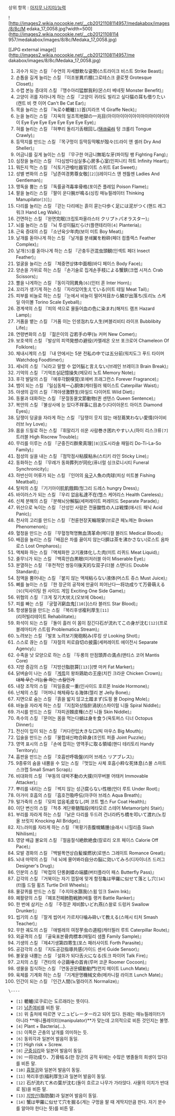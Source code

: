상위 항목 : [아지무 나지미/능력](%EC%95%84%EC%A7%80%EB%AC%B4%20%EB%82%98%EC%A7%80%EB%AF%B8/%EB%8A%A5%EB%A0%A5.md)

![http://images2.wikia.nocookie.net/__cb20121108114957/medakabox/images/8/8c/M
edaka_17_0058.jpg?width=500](http://images2.wikia.nocookie.net/__cb20121108114
957/medakabox/images/8/8c/Medaka_17_0058.jpg)

[[JPG external image]](http://images2.wikia.nocookie.net/__cb20121108114957/me
dakabox/images/8/8c/Medaka_17_0058.jpg)

  

  1. 괴수가 되는 스킬 『수연의 자세獣軟な姿勢(스트라이크 비스트 Strike Beast)』
  2. 손톱을 길게 늘리는 스킬 『이조붕異爪棚(그로테스크 클로젯 Grotesque Closet)』
  3. 수렵 본능 증대의 스킬 『맹수아리猛獣我利(몬스터 베네핏 Monster Benefit)』
  4. 고양이 귀를 자라나게 하는 스킬 『고양이 귀라도 빌리고 싶다猫の耳も借りたい(캔트 비 캣 이어 Can't Be Cat Ear)』
  5. 목을 늘리는 스킬 『녹로수轆轤`[1]`首(지라프 넥 Giraffe Neck)』
  6. 눈을 늘리는 스킬 『지옥의 일조목地獄の一兆目(아이아이아이아이아이아이아이아이 Eye Eye Eye Eye Eye Eye Eye Eye)』
  7. 혀를 늘리는 스킬 『혀뿌리 돌리기舌根回し(<del>[탱크로리](%ED%83%B1%ED%81%AC%EB%A1%9C%EB%A6%AC.md)</del> 텅 크롤리 Tongue Crawly)』
  8. 등딱지를 만드는 스킬 『목구멍이 등딱등딱喉が殻々(드라이 앤 셸러 Dry And Sheller)』
  9. 어금니를 길게 늘이는 스킬 『무구한 어금니無垢な牙(파이팅 팽 Fighting Fang)』
  10. 심장을 늘리는 스킬 『다심방다심실多心房多心室(인피니티 하트 Infinity Heart)』
  11. 뭐든지 먹는 스킬 『식토기관喰吐器官(이트 스위트 Eat Sweet)』
  12. 성별 변화의 스킬 『남존여경男尊女敬[`[2]`](레이디스 앤 젠틀멘 Ladies And Gentleman)』
  13. 맹독을 뿜는 스킬 『독률골격毒率骨格(포이즌 플레임 Poison Flame)』
  14. 팔을 늘리는 스킬 『팔이 운다腕が鳴る(싱킹 매뉴필레이터 Thinking Manupilator`[3]`)』
  15. 다리를 늘리는 스킬 『걷는 다리에는 흙이 묻는다歩く足には泥がつく(핸드 레그 워크 Hand Leg Walk)』
  16. 건면하는 스킬 『완면完眠(크립토파올라스터 クリプトパオラスター)』
  17. 뇌를 늘리는 스킬 『뇌 투성이脳だらけ(플랜테리아`[4]` Planteria)』
  18. 근육 증대의 스킬 『소년육少年肉(보이 미트 Boy Meat)』
  19. 날개를 돋아나게 하는 스킬 『날개를 분쇄翼を粉砕(페더 컴플렉스 Feather Complex)』
  20. 날개`[5]`를 돋아나게 하는 스킬 『곤충두관混虫頭観(인섹트 페더 Insect Feather)』
  21. 얼굴을 늘리는 스킬 『체중면상体中面相(바디 페이스 Body Face)』
  22. 양손을 가위로 하는 스킬 『손기술로 집게손手枝による蟹鋏(크랩 시저스 Crab Scissors)』
  23. 뿔을 나게하는 스킬 『동이각同異角`[6]`(인터 혼 Inter Horn)』
  24. 꼬리가 생기게 하는 스킬 『자라있어生えている(미트 테일 Meat Tail)』
  25. 피부를 비늘로 하는 스킬 『눈에서 비늘이 떨어져目から鱗が出落ち(토리노 스케일 아이볼 Torino Scale Eyeball)』
  26. 경계색의 스킬 『피의 색으로 물들어血の色に染まれ(해저드 램프 Hazard Lamp)』
  27. 거품을 뱉는 스킬 『거품 이는 인생泡れな人生(버블리비티 라이프 Bubblibity Life)』
  28. 연령변화의 스킬 『젊은이의 갑若手の甲(뉴 커머 New Comer)』
  29. 보호색의 스킬 『발상의 피역発想の避役(카멜레온 오브 포크로어 Chameleon Of Folklore)』
  30. 체내시계의 스킬 『내 안에서는 5분 전私の中では五分前(워치도그 푸드 타이머 Watchdog Foodtimer)』
  31. 세뇌의 스킬 『뇌라고 말할 수 없어脳と言えない(브레인 브레이크 Brain Break)』
  32. 기억의 스킬 『기억조실記憶操失(메모리 노트 Memory Note)』
  33. 후각 발달의 스킬 『예후각鋭嗅覚(포에버 프래그런스 Forever Fragrance)』
  34. 뱀이 되는 스킬 『일심동체一心胴体(캐터필러 웨이스트 Caterpillar Waist)』
  35. 야생의 감의 스킬 『격야생激野生(와일드 다이어트 Wild Diet)』
  36. 동물과 대화하는 스킬 『문절동물文節動物(퀸 센텐스 Queen Sentence)』
  37. 복안의 스킬 『불상사에 눈 있다不祥事に目あり(다이아몬드 아이즈 Diamond Eyes)』
  38. 담쟁이 덩굴을 자라게 하는 스킬 『담쟁이 웃지 않는 애정蔦笑わない愛情(아이비 러브 Ivy Love)』
  39. 몸을 드릴로 하는 스킬 『휘말리기 쉬운 사람巻き困れやすい人(하이 리스크류`[7]` 트러블 High Riscrew Trouble)』
  40. 무리를 이루는 스킬 『군중진리群衆真理[`[8]`](도시라솔 패밀리 Do-Ti-La-So Family)』
  41. 점성의 실을 내는 스킬 『점막점사粘膜粘糸(스티키 라인 Sticky Line)』
  42. 동화하는 스킬 『무례가 동화葬列が同化(퓨너럴 싱크로니시티 Funeral Synchronicity)』
  43. 하반신이 어류가 되는 스킬 『인어의 [육구](%EC%9C%A1%EA%B5%AC.md)人魚の肉球(피싱 미트볼 Fishing Meatball)』
  44. 탈피의 스킬 『기기아이肌飢餓餌(헝그리 드레스 hungry Dress)』
  45. 바이러스가 되는 스킬 『우리 없음私達不在(헬스 케어리스 Health Careless)』
  46. 신체 분해의 스킬 『분해뇌分解脳(세퍼레이트 퍼레이드 Separate Parade)』
  47. 위산으로 녹이는 스킬 『산성인 사람은 전율酸性の人は戦慄(애시드 패닉 Acid Panic)』
  48. 천사의 고리를 만드는 스킬 『천륜현장天輪現掌(브로큰 페노메논 Broken Phenomenon)』
  49. 혈청을 만드는 스킬 『무혈청혁명無血清革命(메디컬 블러드 Medical Blood)』
  50. 배꼽을 늘리는 스킬『배꼽은 차를 끓이지 않는다臍は茶を沸かさない(로스트 옴파로스 Lost Ompharos)』
  51. 액체화 하는 스킬 『액체화한 고기液体化した肉(미트 리퀴드 Meat Liquid)』
  52. 줄무늬가 되는 스킬 『백흑안白黒眼(미저러블 아이 Miserable Eye)』
  53. 분열하는 스킬 『후천적인 쌍둥이後天的な双子(더블 스탠다드 Double Standard)』
  54. 점액을 뿜어내는 스킬 『붙지 않는 액체粘らない液体(머스트 쥬스 Must Juice)』
  55. 뼈를 늘이는 스킬 『한 장군의 공적에 만골이 피어난다一将功成りて万骨萌える`[9]`(익사이팅 원 사이드 게임 Exciting One Side Game)』
  56. 위협의 스킬 『크게 짖기大吠え(오보에 Oboe)』
  57. 피를 빠는 스킬 『궁혈귀窮血鬼[`[10]`](스타 블러드 Star Blood)』
  58. 항생물질을 만드는 스킬 『복리후생複利厚生`[11]`(리허빌리테이트 Rehabilitate)』
  59. 화석이 되는 스킬 『돌이 흘러 이 몸이 잠긴다石が流れてこの身が沈む`[12]`(프로블레마티카 스트림 Problematica Stream)』
  60. 노려보는 스킬 『발포 노려보기発砲睨み(루킹 샷 Looking Shot)』
  61. 스스로 끊는 스킬 『자절의 피로自切の披露(세퍼레이트 에이전시 Separate Agency)』
  62. 수족을 낫 모양으로 하는 스킬 『두롱의 만점頭弄の満点(맨티스 코어 Mantis Core)
  63. 지방 증감의 스킬 『지방산脂肪算[`[13]`](팻 마커 Fat Marker)』
  64. 닭벼슬이 나는 스킬 『[계륵](%EA%B3%84%EB%A5%B5.md)의 왕좌鶏助の王座(치킨 크라운 Chicken Crown)』 <del>대체 무슨 기능을 하는 스킬인가</del>
  65. 내장 조작의 스킬 『피일중皮一重(인사이드 호르몬 Inside Hormone)』
  66. 난체의 스킬 『어머니 해체母なる海体(젤리 본 Jelly Bone)』
  67. 지면으로 숨는 스킬 『흙을 밟지 않고土踏まず(도핑 몰 Doping Mole)』
  68. 바늘을 자라게 하는 스킬 『지침와상指針渦状(스파이럴 니들 Spiral Niddle)』
  69. 가시를 만드는 스킬 『자피권棘皮権(스킨 니들 Skin Niddle)』
  70. 촉수의 스킬 『문어는 몸을 먹는다蛸は身を食う(옥토퍼스 디너 Octopus Dinner)』
  71. 전신이 입이 되는 스킬 『커다란입大きな口(빅 마우스 Big Mouth)』
  72. 입술을 만드는 스킬 『물합쇄신吻合砕身(조인트 퍼즐 Joint Puzzle)』
  73. 영역 표시의 스킬 『손에 잡히는 영역手に取る領域(핸디 테리토리 Handy Territory)』
  74. 흡판을 만드는 스킬 『호흡반呼吸盤(리어 브레스 リアブレス)』
  75. 9종류의 숨을 내뿜을 수 있는 스킬 『멋있는 사체 호흡小粋な死体息(스몰 스마트 스크랩 Small Smart Scrap)』
  76. 비대화의 스킬 『부동의 대박不動の大撲(이무버블 어태커 Immovable Attacker)』
  77. 뿌리를 내리는 스킬 『썩지 않는 성근腐らない性根(언더 루트 Under Root)』
  78. 아가미 호흡의 스킬 『흡호전吸呼伝(아쿠아 브레스 Aqua Breath)』
  79. 털가죽의 스킬 『모피 없음毛皮なし(퍼 코트 헬스 Fur Coat Health)』
  80. 이단 변신의 스킬 『척추 계단脊髄階段(메타모르 스테어 Metamor(ph) Stair)』
  81. 부리를 자라게 하는 스킬 『낡은 다리를 두드려 건너라朽ち橋を叩いて渡れ(노킹 올 브릿지 Knocking All Bridge)』
  82. 지느러미를 자라게 하는 스킬 『복황기종腹幌鰭腫(슬래시 니힐리즘 Slash Nihilism)』
  83. 영양 배급 불요의 스킬 『절음절식絶飲絶食(칼로리 오프 페이스 Calorie Off Pace)』
  84. 모발 경화의 스킬 『백발폭연상白髪燦燃状(로맨스 그레이트 Romance Great)』
  85. 뇌내 마약의 스킬 『네 뇌에 물어봐라自分の脳に効いてみろ(디자이너즈 드러그 Designer's Drug)』
  86. 인분의 스킬 『박접의 단롱剥蝶の端膿(버터플라이 패스 Butterfly Pass)』
  87. 갑각의 스킬 『거북이는 자기 껍질에 맞게 함정亀は甲羅に似せて落とし穴`[14]`(터틀 드릴 휠즈 Turtle Drill Wheels)』
  88. 물갈퀴를 만드는 스킬 『수지아水躓我(스윔 잉크 Swim Ink)』
  89. 폐활량의 스킬 『폐포전폐肺胞戦肺(배틀 랭커 Battle Ranker)』
  90. 한 번에 삼키는 스킬 『주정꾼 제비酔いどれ燕(스왈로 드렁커 Swallow Drunker)』
  91. 씹기의 스킬 『잘게 씹어서 가르치다噛み砕いて教える(스매시 티처 Smash Teacher)』
  92. 무한 궤도의 스킬 『애벌레의 여정芋虫の道程(캐터필러 루트 Caterpillar Route)』
  93. 외골격의 스킬 『골육표본骨肉標本(패밀리 샘플 Family Sample)』
  94. 기생의 스킬 『제4기생第四寄生(포스 패러사이트 Forth Parasite)』
  95. 공감각의 스킬 『지도공감指導共感(가이드 센서 Guide Sensor)』
  96. 불꽃을 내뿜는 스킬 『설화가 되다舌火になる(토크 파이어 Talk Fire)』
  97. 고치의 스킬 『견타의 수긍繭唾の首肯(루머 코쿤 Roomer Cocoon)』
  98. 생물을 침식하는 스킬 『연동권문蠕動勧門(런치 메이트 Lunch Mate)』
  99. 육체를 기계화 하는 스킬 『기계문명機械文命(메카니컬 라이프 Lunch Mate)』
  100. 인간이 되는 스킬 『인간人間(노멀라이즈 Normalize)』

`\----`

  * `[1]` 轆轤(로쿠로)는 도르래라는 뜻이다.
  * `[2]` [남존여비](%EB%82%A8%EC%A1%B4%EC%97%AC%EB%B9%84.md)를 비튼 말.
  * `[3]` 위 출처에 따르면 マニュピレーター라고 되어 있다. 원래는 매뉴필레이터가 아니라 **매니퓰레이터(manipulator)**가 맞는데 고의적으로 비튼 것인지는 불명.
  * `[4]` Plant + Bacteria(...).
  * `[5]` 이쪽은 곤충의 날개를 의미하는 듯.
  * `[6]` 동위각과 일본어 발음이 동일.
  * `[7]` High risk + Screw.
  * `[8]` [군중심리](%EA%B5%B0%EC%A4%91%EC%8B%AC%EB%A6%AC.md)와 일본어 발음이 동일.
  * `[9]` 一将功成り、万骨枯る(한 장군의 공적 뒤에는 수많은 병졸들의 희생이 있다)를 비튼 말.
  * `[10]` [흡혈귀](%ED%9D%A1%ED%98%88%EA%B7%80.md)와 일본어 발음이 동일.
  * `[11]` 복리후생(福利厚生)과 일본어 발음이 동일.
  * `[12]` 石が流れて木の葉が沈む(돌이 흐르고 나무가 가라앉다. 사물의 이치가 반대로 됨)을 비튼 말.
  * `[13]` [지방산](%EC%A7%80%EB%B0%A9%EC%82%B0.md)(脂肪酸)과 일본어 발음이 동일.
  * `[14]` 蟹は甲羅に似せて穴を掘る(게는 구멍을 팔 때 게딱지만큼 판다. 자기 분수를 알아야 한다는 뜻)를 비튼 말.


